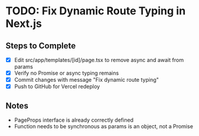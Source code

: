 # TODO: Fix Dynamic Route Typing in Next.js

## Steps to Complete
- [x] Edit src/app/templates/[id]/page.tsx to remove async and await from params
- [x] Verify no Promise or async typing remains
- [x] Commit changes with message "Fix dynamic route typing"
- [x] Push to GitHub for Vercel redeploy

## Notes
- PageProps interface is already correctly defined
- Function needs to be synchronous as params is an object, not a Promise
